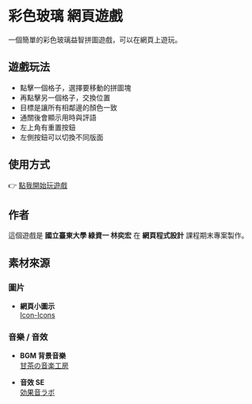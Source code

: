 # 彩色玻璃 網頁遊戲

一個簡單的彩色玻璃益智拼圖遊戲，可以在網頁上遊玩。

## 遊戲玩法

- 點擊一個格子，選擇要移動的拼圖塊  
- 再點擊另一個格子，交換位置  
- 目標是讓所有相鄰邊的顏色一致  
- 通關後會顯示用時與評語  
- 左上角有重置按鈕  
- 左側按鈕可以切換不同版面  

## 使用方式

👉 [點我開始玩遊戲](https://conu0w0.github.io/color_glass/)

## 作者

這個遊戲是 **國立臺東大學 綠資一 林奕宏** 在 **網頁程式設計** 課程期末專案製作。

## 素材來源

### 圖片

- **網頁小圖示**  
  [Icon-Icons](https://icon-icons.com/)

### 音樂 / 音效

- **BGM 背景音樂**  
  [甘茶の音楽工房](https://amachamusic.chagasi.com/index.html)

- **音效 SE**  
  [効果音ラボ](https://soundeffect-lab.info/)

